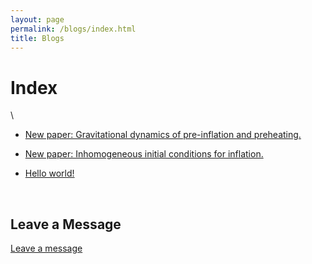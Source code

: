 ```yaml
---
layout: page
permalink: /blogs/index.html
title: Blogs
---
```


# Index

\\


- [New paper: Gravitational dynamics of pre-inflation and preheating.](blogs/2022-11-02-preheating.md)

- [New paper: Inhomogeneous initial conditions for inflation.](blogs/2022-11-02-preinflation.md)

- [Hello world!](blogs/2020-07-05-Hello-World.md)



<br>

## Leave a Message

[Leave a message](https://github.com/cjoana/cjoana.github.io/issues/new?template=ISSUE_TEMPLATE/comment_template.md)
